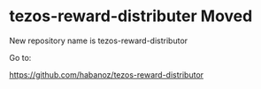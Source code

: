 # tezos-reward-distributer Moved
New repository name is tezos-reward-distributor

Go to:

https://github.com/habanoz/tezos-reward-distributor
